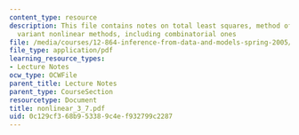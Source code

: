 ```yaml
---
content_type: resource
description: This file contains notes on total least squares, method of total inversion,
  variant nonlinear methods, including combinatorial ones
file: /media/courses/12-864-inference-from-data-and-models-spring-2005/0c129cf368b953389c4ef932799c2287_nonlinear_3_7.pdf
file_type: application/pdf
learning_resource_types:
- Lecture Notes
ocw_type: OCWFile
parent_title: Lecture Notes
parent_type: CourseSection
resourcetype: Document
title: nonlinear_3_7.pdf
uid: 0c129cf3-68b9-5338-9c4e-f932799c2287
---
```

